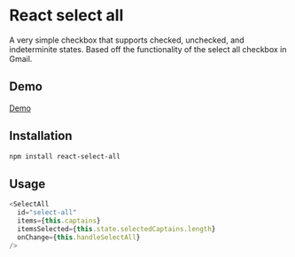 # React select all 

A very simple checkbox that supports checked, unchecked, and indeterminite states. Based off the functionality of the select all checkbox in Gmail.

## Demo
[Demo](https://tgfbikes.github.io/react-select-all/)

## Installation
```bash
npm install react-select-all
```

## Usage
```js
<SelectAll
  id="select-all"
  items={this.captains}
  itemsSelected={this.state.selectedCaptains.length}
  onChange={this.handleSelectAll}
/>
```

